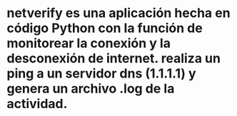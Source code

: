 # netverify es una aplicación hecha en código Python con la función de monitorear la conexión y la desconexión de internet. realiza un ping a un servidor dns (1.1.1.1) y genera un archivo .log de la actividad.
